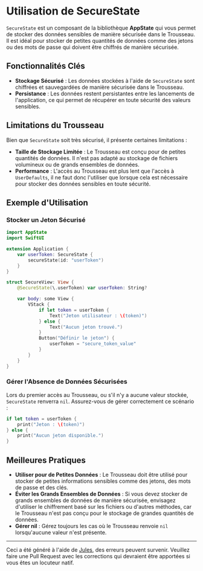 # Utilisation de SecureState

`SecureState` est un composant de la bibliothèque **AppState** qui vous permet de stocker des données sensibles de manière sécurisée dans le Trousseau. Il est idéal pour stocker de petites quantités de données comme des jetons ou des mots de passe qui doivent être chiffrés de manière sécurisée.

## Fonctionnalités Clés

- **Stockage Sécurisé** : Les données stockées à l'aide de `SecureState` sont chiffrées et sauvegardées de manière sécurisée dans le Trousseau.
- **Persistance** : Les données restent persistantes entre les lancements de l'application, ce qui permet de récupérer en toute sécurité des valeurs sensibles.

## Limitations du Trousseau

Bien que `SecureState` soit très sécurisé, il présente certaines limitations :

- **Taille de Stockage Limitée** : Le Trousseau est conçu pour de petites quantités de données. Il n'est pas adapté au stockage de fichiers volumineux ou de grands ensembles de données.
- **Performance** : L'accès au Trousseau est plus lent que l'accès à `UserDefaults`, il ne faut donc l'utiliser que lorsque cela est nécessaire pour stocker des données sensibles en toute sécurité.

## Exemple d'Utilisation

### Stocker un Jeton Sécurisé

```swift
import AppState
import SwiftUI

extension Application {
    var userToken: SecureState {
        secureState(id: "userToken")
    }
}

struct SecureView: View {
    @SecureState(\.userToken) var userToken: String?

    var body: some View {
        VStack {
            if let token = userToken {
                Text("Jeton utilisateur : \(token)")
            } else {
                Text("Aucun jeton trouvé.")
            }
            Button("Définir le jeton") {
                userToken = "secure_token_value"
            }
        }
    }
}
```

### Gérer l'Absence de Données Sécurisées

Lors du premier accès au Trousseau, ou s'il n'y a aucune valeur stockée, `SecureState` renverra `nil`. Assurez-vous de gérer correctement ce scénario :

```swift
if let token = userToken {
    print("Jeton : \(token)")
} else {
    print("Aucun jeton disponible.")
}
```

## Meilleures Pratiques

- **Utiliser pour de Petites Données** : Le Trousseau doit être utilisé pour stocker de petites informations sensibles comme des jetons, des mots de passe et des clés.
- **Éviter les Grands Ensembles de Données** : Si vous devez stocker de grands ensembles de données de manière sécurisée, envisagez d'utiliser le chiffrement basé sur les fichiers ou d'autres méthodes, car le Trousseau n'est pas conçu pour le stockage de grandes quantités de données.
- **Gérer nil** : Gérez toujours les cas où le Trousseau renvoie `nil` lorsqu'aucune valeur n'est présente.

---
Ceci a été généré à l'aide de [Jules](https://jules.google), des erreurs peuvent survenir. Veuillez faire une Pull Request avec les corrections qui devraient être apportées si vous êtes un locuteur natif.
